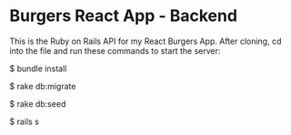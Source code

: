 # Burgers React App - Backend

This is the Ruby on Rails API for my React Burgers App. After cloning, cd into the file and run these commands to start the server:

$ bundle install

$ rake db:migrate

$ rake db:seed

$ rails s